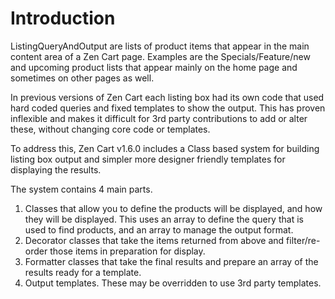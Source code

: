 Introduction
============

ListingQueryAndOutput are lists of product items that appear in the main content area of a Zen Cart page. Examples are the Specials/Feature/new and upcoming product lists that appear mainly on the home page and sometimes on other pages as well.

In previous versions of Zen Cart each listing box had its own code that used hard coded queries and fixed templates to show the output. This has proven inflexible and makes it difficult for 3rd party contributions to add or alter these, without changing core code or templates.

To address this, Zen Cart v1.6.0 includes a Class based system for building listing box output  and simpler more designer friendly templates for displaying the results.

The system contains 4 main parts.

1. Classes that allow you to define the  products will be displayed, and how they will be displayed. This uses an array to define the query that is used to find products, and an array to manage the output format.
2. Decorator classes that take the items returned from above and filter/re-order those items in preparation for display.
3. Formatter classes that take the final results and prepare an array of the results ready for a template.
4. Output templates. These may be overridden to use 3rd party templates.

 
